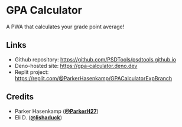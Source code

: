 # GPA Calculator

A PWA that calculates your grade point average!

## Links

- Github repository:
  <https://github.com/PSDTools/psdtools.github.io>
- Deno-hosted site:
  <https://gpa-calculator.deno.dev>
- Replit project:
  <https://replit.com/@ParkerHasenkamp/GPACalculatorExpBranch>

## Credits

- Parker Hasenkamp ([**@ParkerH27**](https://github.com/ParkerH27))
- Eli D. ([**@lishaduck**](https://github.com/lishaduck))

